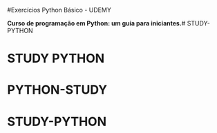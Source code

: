 #Exercícios Python Básico - UDEMY

**Curso de programação em Python: um guia para iniciantes.**# STUDY-PYTHON
# STUDY PYTHON
# PYTHON-STUDY
# STUDY-PYTHON
